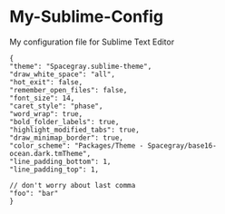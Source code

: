 My-Sublime-Config
=================

My configuration file for Sublime Text Editor
```
{
"theme": "Spacegray.sublime-theme",
"draw_white_space": "all",
"hot_exit": false,
"remember_open_files": false,
"font_size": 14,
"caret_style": "phase",
"word_wrap": true,
"bold_folder_labels": true,
"highlight_modified_tabs": true,
"draw_minimap_border": true,
"color_scheme": "Packages/Theme - Spacegray/base16-ocean.dark.tmTheme",
"line_padding_bottom": 1,
"line_padding_top": 1,

// don't worry about last comma
"foo": "bar"
}
```
